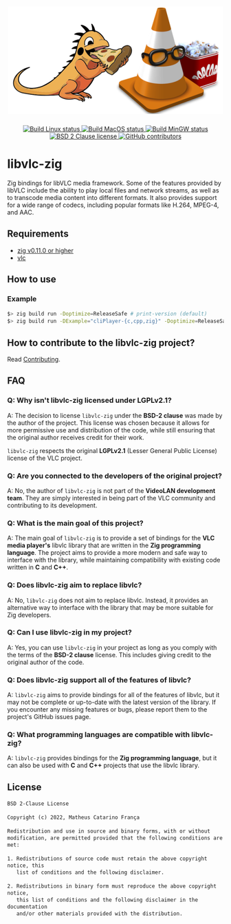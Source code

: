 <h1 align="center">
  <div>
    <img src=".github/logo.png" alt="libvlc-zig logo"/>
  </div>
</h1>
<p align="center">
    <a href="https://github.com/kassane/libvlc-zig/actions/workflows/Linux.yml">
        <img alt="Build Linux status" src="https://github.com/kassane/libvlc-zig/actions/workflows/Linux.yml/badge.svg">
    </a>
    <a href="https://github.com/kassane/libvlc-zig/actions/workflows/Darwin.yml">
        <img alt="Build MacOS status" src="https://github.com/kassane/libvlc-zig/actions/workflows/Darwin.yml/badge.svg">
    </a>
    <a href="https://github.com/kassane/libvlc-zig/actions/workflows/MinGW.yml">
        <img alt="Build MinGW status" src="https://github.com/kassane/libvlc-zig/actions/workflows/MinGW.yml/badge.svg">
    </a>
    <a href="https://opensource.org/licenses/BSD-2-Clause" rel="nofollow">
        <img alt="BSD 2 Clause license" src="https://img.shields.io/github/license/kassane/libvlc-zig"/>
    </a>
    <a href="https://github.com/kassane/libvlc-zig/graphs/contributors">
        <img alt="GitHub contributors" src="https://img.shields.io/github/contributors/kassane/libvlc-zig" />
    </a>
</p>

# libvlc-zig

Zig bindings for libVLC media framework. Some of the features provided by libVLC include the ability to play local files and network streams, as well as to transcode media content into different formats. It also provides support for a wide range of codecs, including popular formats like H.264, MPEG-4, and AAC.

## Requirements

- [zig v0.11.0 or higher](https://ziglang.org/download)
- [vlc](https://code.videolan.org/videolan/vlc)

## How to use

### Example

```bash
$> zig build run -Doptimize=ReleaseSafe # print-version (default)
$> zig build run -DExample="cliPlayer-{c,cpp,zig}" -Doptimize=ReleaseSafe -- -i /path/multimedia_file
```

## How to contribute to the libvlc-zig project?

Read [Contributing](CONTRIBUTING.md).


## FAQ


### Q: Why isn't libvlc-zig licensed under **LGPLv2.1**?


A: The decision to license `libvlc-zig` under the **BSD-2 clause** was made by the author of the project. This license was chosen because it allows for more permissive use and distribution of the code, while still ensuring that the original author receives credit for their work.

`libvlc-zig` respects the original **LGPLv2.1** (Lesser General Public License) license of the VLC project.


### Q: Are you connected to the developers of the original project?


A: No, the author of `libvlc-zig` is not part of the **VideoLAN development team**. They are simply interested in being part of the VLC community and contributing to its development.


### Q: What is the main goal of this project?


A: The main goal of `libvlc-zig` is to provide a set of bindings for the **VLC media player's** libvlc library that are written in the **Zig programming language**. The project aims to provide a more modern and safe way to interface with the library, while maintaining compatibility with existing code written in **C** and **C++**.


### Q: Does libvlc-zig aim to replace libvlc?


A: No, `libvlc-zig` does not aim to replace libvlc. Instead, it provides an alternative way to interface with the library that may be more suitable for Zig developers.


### Q: Can I use libvlc-zig in my project?


A: Yes, you can use `libvlc-zig` in your project as long as you comply with the terms of the **BSD-2 clause** license. This includes giving credit to the original author of the code.


### Q: Does libvlc-zig support all of the features of libvlc?


A: `libvlc-zig` aims to provide bindings for all of the features of libvlc, but it may not be complete or up-to-date with the latest version of the library. If you encounter any missing features or bugs, please report them to the project's GitHub issues page.


### Q: What programming languages are compatible with libvlc-zig?


A: `libvlc-zig` provides bindings for the **Zig programming language**, but it can also be used with **C** and **C++** projects that use the libvlc library.



## License

```
BSD 2-Clause License

Copyright (c) 2022, Matheus Catarino França

Redistribution and use in source and binary forms, with or without
modification, are permitted provided that the following conditions are met:

1. Redistributions of source code must retain the above copyright notice, this
   list of conditions and the following disclaimer.

2. Redistributions in binary form must reproduce the above copyright notice,
   this list of conditions and the following disclaimer in the documentation
   and/or other materials provided with the distribution.
```
